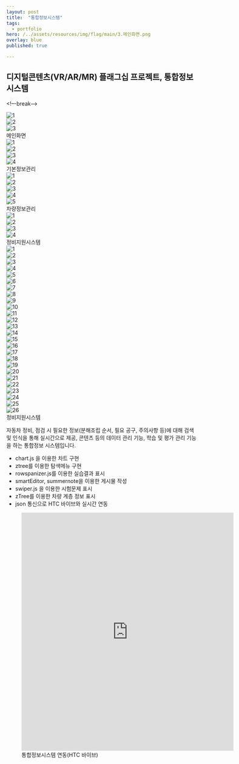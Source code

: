 ```yaml
---
layout: post
title:  "통합정보시스템"
tags:
  - portfolio
hero: /../assets/resources/img/flag/main/3.메인화면.png
overlay: blue
published: true

---
```

## 디지털콘텐츠(VR/AR/MR) 플래그십 프로젝트, 통합정보 시스템
<!–-break-–>
<div class="swiper-container">
	<div class="swiper-wrapper">
		<div class="swiper-slide">
			<img src="/../assets/resources/img/flag/main/1.로그인화면.png" alt="1">
		</div>
		<div class="swiper-slide">
			<img src="/../assets/resources/img/flag/main/2.회원가입.png" alt="2">
		</div>
		<div class="swiper-slide">
			<img src="/../assets/resources/img/flag/main/3.메인화면.png" alt="3">
		</div>
	</div>
	<!-- Add Pagination -->
	<div class="swiper-pagination"></div>
	<!-- Add Arrows -->
	<div class="swiper-button-next"></div>
	<div class="swiper-button-prev"></div>
</div>
메인화면

<div class="swiper-container">
	<div class="swiper-wrapper">
		<div class="swiper-slide">
			<img src="/../assets/resources/img/flag/basic/1.회원관리.png" alt="1">
		</div>
		<div class="swiper-slide">
			<img src="/../assets/resources/img/flag/basic/2.접속이력.png" alt="2">
		</div>
		<div class="swiper-slide">
			<img src="/../assets/resources/img/flag/basic/3.코드그룹.png" alt="3">
		</div>
		<div class="swiper-slide">
			<img src="/../assets/resources/img/flag/basic/4.코드.png" alt="4">
		</div>
	</div>
	<!-- Add Pagination -->
	<div class="swiper-pagination"></div>
	<!-- Add Arrows -->
	<div class="swiper-button-next"></div>
	<div class="swiper-button-prev"></div>
</div>
기본정보관리

<div class="swiper-container">
	<div class="swiper-wrapper">
		<div class="swiper-slide">
			<img src="/../assets/resources/img/flag/car/1.통합검색.png" alt="1">
		</div>
		<div class="swiper-slide">
			<img src="/../assets/resources/img/flag/car/2.검색결과.png" alt="2">
		</div>
		<div class="swiper-slide">
			<img src="/../assets/resources/img/flag/car/3.객체리스트.png" alt="3">
		</div>
		<div class="swiper-slide">
			<img src="/../assets/resources/img/flag/car/4.정보리스트.png" alt="4">
		</div>
		<div class="swiper-slide">
			<img src="/../assets/resources/img/flag/car/5.정보.png" alt="5">
		</div>
	</div>
	<!-- Add Pagination -->
	<div class="swiper-pagination"></div>
	<!-- Add Arrows -->
	<div class="swiper-button-next"></div>
	<div class="swiper-button-prev"></div>
</div>
차량정보관리

<div class="swiper-container">
	<div class="swiper-wrapper">
		<div class="swiper-slide">
			<img src="/../assets/resources/img/flag/fix/1.콘텐츠분류.png" alt="1">
		</div>
		<div class="swiper-slide">
			<img src="/../assets/resources/img/flag/fix/2.콘텐츠 등록.png" alt="2">
		</div>
		<div class="swiper-slide">
			<img src="/../assets/resources/img/flag/fix/3.단계그룹.png" alt="3">
		</div>
		<div class="swiper-slide">
			<img src="/../assets/resources/img/flag/fix/4.단계리스트.png" alt="4">
		</div>
	</div>
	<!-- Add Pagination -->
	<div class="swiper-pagination"></div>
	<!-- Add Arrows -->
	<div class="swiper-button-next"></div>
	<div class="swiper-button-prev"></div>
</div>
정비지원시스템 

<div class="swiper-container">
	<div class="swiper-wrapper">
		<div class="swiper-slide">
			<img src="/../assets/resources/img/flag/edu/1.강의분류.png" alt="1">
		</div>
		<div class="swiper-slide">
			<img src="/../assets/resources/img/flag/edu/2.강의리스트.png" alt="2">
		</div>
		<div class="swiper-slide">
			<img src="/../assets/resources/img/flag/edu/3.콘텐츠관리.png" alt="3">
		</div>
		<div class="swiper-slide">
			<img src="/../assets/resources/img/flag/edu/4.콘텐츠 내용보기.png" alt="4">
		</div>
		<div class="swiper-slide">
			<img src="/../assets/resources/img/flag/edu/5.콘텐츠 이력보기.png" alt="5">
		</div>
		<div class="swiper-slide">
			<img src="/../assets/resources/img/flag/edu/6.콘텐츠 리스트.png" alt="6">
		</div>
		<div class="swiper-slide">
			<img src="/../assets/resources/img/flag/edu/7.배포콘텐츠만들기.png" alt="7">
		</div>
		<div class="swiper-slide">
			<img src="/../assets/resources/img/flag/edu/8.단계리스트.png" alt="8">
		</div>
		<div class="swiper-slide">
			<img src="/../assets/resources/img/flag/edu/9.단계연동.png" alt="9">
		</div>
		<div class="swiper-slide">
			<img src="/../assets/resources/img/flag/edu/10.단계그룹.png" alt="10">
		</div>
		<div class="swiper-slide">
			<img src="/../assets/resources/img/flag/edu/11.단계그룹.png" alt="11">
		</div>
		<div class="swiper-slide">
			<img src="/../assets/resources/img/flag/edu/12.수행동작.png" alt="12">
		</div>
		<div class="swiper-slide">
			<img src="/../assets/resources/img/flag/edu/13.수행동작등록.png" alt="13">
		</div>
		<div class="swiper-slide">
			<img src="/../assets/resources/img/flag/edu/14.시험평가.png" alt="14">
		</div>
		<div class="swiper-slide">
			<img src="/../assets/resources/img/flag/edu/15.시험문제.png" alt="15">
		</div>
		<div class="swiper-slide">
			<img src="/../assets/resources/img/flag/edu/16.시험지미리보기.png" alt="16">
		</div>
		<div class="swiper-slide">
			<img src="/../assets/resources/img/flag/edu/17.시험문제등록.png" alt="17">
		</div>
		<div class="swiper-slide">
			<img src="/../assets/resources/img/flag/edu/18.수강신청리스트.png" alt="18">
		</div>
		<div class="swiper-slide">
			<img src="/../assets/resources/img/flag/edu/19.학습현황.png" alt="19">
		</div>
		<div class="swiper-slide">
			<img src="/../assets/resources/img/flag/edu/20.학습현광리스트.png" alt="20">
		</div>
		<div class="swiper-slide">
			<img src="/../assets/resources/img/flag/edu/21.진도현황.png" alt="21">
		</div>
		<div class="swiper-slide">
			<img src="/../assets/resources/img/flag/edu/22.진도현황2.png" alt="22">
		</div>
		<div class="swiper-slide">
			<img src="/../assets/resources/img/flag/edu/23.실습결과.png" alt="23">
		</div>
		<div class="swiper-slide">
			<img src="/../assets/resources/img/flag/edu/24.평가결과.png" alt="24">
		</div>
		<div class="swiper-slide">
			<img src="/../assets/resources/img/flag/edu/25.학습자평가결과.png" alt="25">
		</div>
		<div class="swiper-slide">
			<img src="/../assets/resources/img/flag/edu/26.감점리스트.png" alt="26">
		</div>
	</div>
	<!-- Add Pagination -->
	<div class="swiper-pagination"></div>
	<!-- Add Arrows -->
	<div class="swiper-button-next"></div>
	<div class="swiper-button-prev"></div>
</div>
정비지원시스템 


<link rel="stylesheet" href="/../assets/resources/lib/swiper/css/swiper.min.css">
<script src="https://code.jquery.com/jquery-1.9.1.min.js"></script>
<script src="/../assets/resources/lib/swiper/js/swiper.min.js"></script>
<script>
	$(function() {
		var swiper = new Swiper('.swiper-container', {
	    spaceBetween: 30,
	      centeredSlides: true,
	      autoplay: {
	        delay: 2500,
	        disableOnInteraction: false,
	      },
	      pagination: {
	        el: '.swiper-pagination',
	        clickable: true,
	      },
	      navigation: {
	        nextEl: '.swiper-button-next',
	        prevEl: '.swiper-button-prev',
	      },
	    });
    });
</script>

자동차 정비, 점검 시 필요한 정보(분해조립 순서, 필요 공구, 주의사항 등)에 대해 검색 및 인식을 통해 실시간으로 제공, 콘텐츠 등의 데이터 관리 기능, 학습 및 평가 관리 기능을 하는 통합정보 시스템입니다.  

<ul>
	<li>chart.js 을 이용한 차트 구현</li>
	<li>ztree를 이용한 탐색메뉴 구현</li>
	<li>rowspanizer.js를 이용한 실습결과 표시</li>
	<li>smartEditor, summernote을 이용한 게시물 작성</li>
	<li>swiper.js 을 이용한 시험문제 표시</li>
	<li>zTree를 이용한 차량 계층 정보 표시</li>
	<li>json 통신으로 HTC 바이브와 실시간 연동 </li>
</ul>

<figure>
	<iframe width="559" height="628" src="https://www.youtube.com/embed/vX5ldp7bIlQ" frameborder="0" allow="accelerometer; autoplay; encrypted-media; gyroscope; picture-in-picture" allowfullscreen></iframe>
 	<figcaption>통합정보시스템 연동(HTC 바이브)</figcaption>
</figure>

